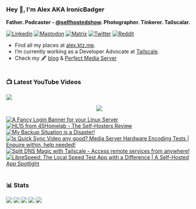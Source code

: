 ### Hey 👋, I'm Alex AKA IronicBadger

**Father. Podcaster - [@selfhostedshow](https://selfhosted.show/). Photographer. Tinkerer. Tailscalar.**

[![Linkedin](https://img.shields.io/badge/LinkedIn-0077B5?style=for-the-badge&logo=linkedin&logoColor=white)](https://www.linkedin.com/in/alex-kretzschmar)
[![Mastodon](https://img.shields.io/badge/-MASTODON-%232B90D9?style=for-the-badge&logo=mastodon&logoColor=white)](https://techhub.social/@ironicbadger)
[![Matrix](https://img.shields.io/badge/matrix-000000?style=for-the-badge&logo=Matrix&logoColor=white)](https://matrix.to/#/#self-hosted:matrix.org)
[![Twitter](https://img.shields.io/badge/Twitter-1DA1F2?style=for-the-badge&logo=twitter&logoColor=white)](https://twitter.com/IronicBadger)
[![Reddit](https://img.shields.io/badge/Reddit-FF4500?style=for-the-badge&logo=reddit&logoColor=white)](https://www.reddit.com/user/Ironicbadger)

- Find all my places at [alex.ktz.me](https://alex.ktz.me).
- I’m currently working as a Developer Advocate at [Tailscale](https://tailscale.com/).
- Check my 🖋 [blog](http://blog.ktz.me/) & [Perfect Media Server](https://perfectmediaserver.com/)

#

### 📺  Latest YouTube Videos
[<img src="https://custom-icon-badges.demolab.com/badge/-Subscribe%20For%20More-red?style=for-the-badge&logo=video&logoColor=white"/>](https://www.youtube.com/c/ktzsystems?sub_confirmation=1)

 <p align="center">
 <img src="https://user-images.githubusercontent.com/45159366/231567398-e4420e3d-2b98-4769-9243-b6d14aa2c1ef.png">
</p>

<!-- BEGIN YOUTUBE-CARDS -->
[![A Fancy Login Banner for your Linux Server](https://ytcards.demolab.com/?id=GPQ6k2GR17I&title=A+Fancy+Login+Banner+for+your+Linux+Server&lang=en&timestamp=1701395814&background_color=%230d1117&title_color=%23ffffff&stats_color=%23dedede&max_title_lines=1&width=250&border_radius=5 "A Fancy Login Banner for your Linux Server")](https://www.youtube.com/watch?v=GPQ6k2GR17I)
[![HL15 from 45Homelab - The Self-Hosters Review](https://ytcards.demolab.com/?id=FTWAWDxrbqE&title=HL15+from+45Homelab+-+The+Self-Hosters+Review&lang=en&timestamp=1700286277&background_color=%230d1117&title_color=%23ffffff&stats_color=%23dedede&max_title_lines=1&width=250&border_radius=5 "HL15 from 45Homelab - The Self-Hosters Review")](https://www.youtube.com/watch?v=FTWAWDxrbqE)
[![My Backup Situation is a Disaster!](https://ytcards.demolab.com/?id=dmOyELZMK4A&title=My+Backup+Situation+is+a+Disaster%21&lang=en&timestamp=1699155450&background_color=%230d1117&title_color=%23ffffff&stats_color=%23dedede&max_title_lines=1&width=250&border_radius=5 "My Backup Situation is a Disaster!")](https://www.youtube.com/watch?v=dmOyELZMK4A)
[![Is Quick Sync Video any good? Media Server Hardware Encoding Tests | Enquire within, help needed!](https://ytcards.demolab.com/?id=ceUIUyZwchY&title=Is+Quick+Sync+Video+any+good%3F+Media+Server+Hardware+Encoding+Tests+%7C+Enquire+within%2C+help+needed%21&lang=en&timestamp=1694374209&background_color=%230d1117&title_color=%23ffffff&stats_color=%23dedede&max_title_lines=1&width=250&border_radius=5 "Is Quick Sync Video any good? Media Server Hardware Encoding Tests | Enquire within, help needed!")](https://www.youtube.com/watch?v=ceUIUyZwchY)
[![Split DNS Magic with Tailscale - Access remote services from anywhere!](https://ytcards.demolab.com/?id=Uzcs97XcxiE&title=Split+DNS+Magic+with+Tailscale+-+Access+remote+services+from+anywhere%21&lang=en&timestamp=1683568420&background_color=%230d1117&title_color=%23ffffff&stats_color=%23dedede&max_title_lines=1&width=250&border_radius=5 "Split DNS Magic with Tailscale - Access remote services from anywhere!")](https://www.youtube.com/watch?v=Uzcs97XcxiE)
[![LibreSpeed: The Local Speed Test App with a Difference | A Self-Hosted App Spotlight](https://ytcards.demolab.com/?id=zyBT_nOnsKA&title=LibreSpeed%3A+The+Local+Speed+Test+App+with+a+Difference+%7C+A+Self-Hosted+App+Spotlight&lang=en&timestamp=1682651975&background_color=%230d1117&title_color=%23ffffff&stats_color=%23dedede&max_title_lines=1&width=250&border_radius=5 "LibreSpeed: The Local Speed Test App with a Difference | A Self-Hosted App Spotlight")](https://www.youtube.com/watch?v=zyBT_nOnsKA)
<!-- END YOUTUBE-CARDS -->
#

### 📊 Stats
![](https://github-profile-summary-cards.vercel.app/api/cards/profile-details?username=IronicBadger&theme=radical)
![](https://github-profile-summary-cards.vercel.app/api/cards/repos-per-language?username=IronicBadger&theme=radical)
![](https://github-profile-summary-cards.vercel.app/api/cards/most-commit-language?username=IronicBadger&theme=radical)
![](https://github-profile-summary-cards.vercel.app/api/cards/stats?username=IronicBadger&theme=radical)
![](https://github-profile-summary-cards.vercel.app/api/cards/productive-time?username=IronicBadger&theme=radical)

<!-- - 🔭 I’m currently working on ...
- 🌱 I’m currently learning ...
- 👯 I’m looking to collaborate on ...
- 🤔 I’m looking for help with ...
- 💬 Ask me about ... -->